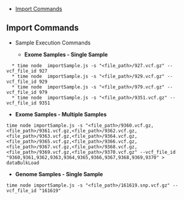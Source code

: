 - [Import Commands](#import-commands)
## Import Commands
* Sample Execution Commands

   * **Exome Samples - Single Sample**
```
  * time node  importSample.js -s "<file_path>/927.vcf.gz" --vcf_file_id 927 
  * time node  importSample.js -s "<file_path>/929.vcf.gz" --vcf_file_id 929
  * time node  importSample.js -s "<file_path>/979.vcf.gz" --vcf_file_id 979
  * time node  importSample.js -s "<file_path>/9351.vcf.gz" --vcf_file_id 9351
```

* **Exome Samples - Multiple Samples**
```
time node importSample.js -s "<file_path>/9360.vcf.gz,<file_path>/9361.vcf.gz,<file_path>/9362.vcf.gz,<file_path>/9363.vcf.gz,<file_path>/9364.vcf.gz,<file_path>/9365.vcf.gz,<file_path>/9366.vcf.gz,<file_path>/9367.vcf.gz,<file_path>/9368.vcf.gz,<file_path>/9369.vcf.gz,<file_path>/9370.vcf.gz" --vcf_file_id "9360,9361,9362,9363,9364,9365,9366,9367,9368,9369,9370" > dataBulkLoad
```

* **Genome Samples - Single Sample**
```
time node importSample.js -s "<file_path>/161619.snp.vcf.gz" --vcf_file_id "161619"
```